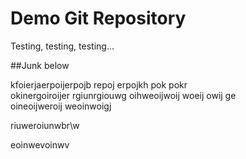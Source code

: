 # Demo Git Repository

Testing, testing, testing...

##Junk below

kfoierjaerpoijerpojb  repoj erpojkh pok pokr\
okinergoiroijer 
rgiunrgiouwg  oihweoijwoij  woeij owij ge\
oineoijweroij weoinwoigj

riuweroiunwbr\w

eoinwevoinwv